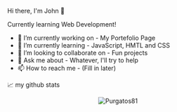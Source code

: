 Hi there, I'm John 👋


Currently learning Web Development!

- 🔭 I’m currently working on - My Portefolio Page
- 🌱 I’m currently learning - JavaScript, HMTL and CSS
- 👯 I’m looking to collaborate on - Fun projects
- 💬 Ask me about - Whatever, I'll try to help
- 📫 How to reach me - (Fill in later)  

📈 my github stats

<p align="center"> <img src="https://github-readme-stats.vercel.app/api?username=Purgatos81&show_icons=true&theme=gotham" alt="Purgatos81" />
